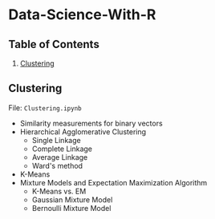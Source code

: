 # Data-Science-With-R

## Table of Contents
1. [Clustering](#clustering)


## Clustering

File: `Clustering.ipynb`
- Similarity measurements for binary vectors
- Hierarchical Agglomerative Clustering
    - Single Linkage
    - Complete Linkage
    - Average Linkage
    - Ward's method
- K-Means
- Mixture Models and Expectation Maximization Algorithm
    - K-Means vs. EM
    - Gaussian Mixture Model
    - Bernoulli Mixture Model